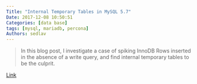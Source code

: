 ```yaml
---
Title: "Internal Temporary Tables in MySQL 5.7"
Date: 2017-12-08 10:50:51
Categories: [data base]
tags: [mysql, mariadb, percona]
Authors: sedlav
---
```


> In this blog post, I investigate a case of spiking InnoDB Rows inserted in the absence of a write query, and find internal temporary tables to be the culprit.

[Link](https://www.percona.com/blog/2017/12/04/internal-temporary-tables-mysql-5-7/)
